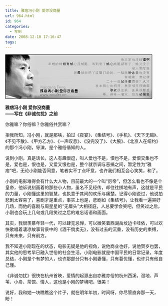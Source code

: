 ```yaml
---
title: 雅痞冯小刚 爱你没商量
url: 964.html
id: 964
categories:
  - 写到
date: 2008-12-10 17:16:47
tags:
---
```


![](/images/attachments/month_0812/r20081210171410.jpg)  
  

**雅痞冯小刚 爱你没商量  
——写在《非诚勿扰》之前**

  
你雅嘛？你俗嘛？你雅俗共赏嘛？  
  
拒我所知，冯小刚，就是那啥，拍过《夜宴》、《集结号》、《手机》、《天下无贼》、《不见不散》、《甲方乙方》、《一声叹息》、《没完没了》、《大腕》、《北京人在纽约》的那个冯小刚，导演，是个雅俗偕知的人。  
  
说到小刚，真是话长，这人有趣很逗，叫人爱也不是，恨也不是，爱恨交集也不是，爱也是，恨也是，又爱又恨也是，整个就京调与恶搞之间，暂定性为“雅痞”吧，无论小刚能否同意，笔者实不丁点坏意，也许我们相互会心笑笑，和了。  
  
小刚的电影难得会有什么大人物，目前最大的一个叫“厉帝”，但怎么看也不像是个皇帝，他诉说刻画着的那些小人物，虽名不见经传，却往往掷地有声，这就是平民的力量，小刚懂这里的智慧，也执意于其间的欢乐与痛楚。记得小刚说过，他说拍悲剧太容易了，喜剧才是重点，事实上也是，悲剧如《集结号》，让我看一遍哭好几场，而他的喜剧与周星星的“无厘头”大相径庭，人总要学会笑吧，但笑过之后，小刚也会玩上几句或几段笑过之后的难忘话语和画面。  
  
其实，我很羡慕年轻一代，可以肆无忌惮，可以微笑着西湖岳坟边卡哇依，可以欢快歌唱着凄凉故事背景中的《酒干倘卖无》，没有过去的沉重，没有历史的束缚，只有未来，只有前方。  
  
我不知道小刚现在的状态，电影无疑是他的视角，说他商业也好，说他贺岁也罢，其实他的思考早已融入世俗的社会生活，小刚电影就是中国平民的日常记录，年度总结，小刚是个有梦的人，也许那部分只有小刚妻懂，只有葛优懂，也许只有他自己懂。  
  
《非诚勿扰》很快在杭州首映，爱情的起源出自亦雅亦俗的杭州西溪，湿地、芦苇、小舟、茶馆、情人，这也是小刚的梦境吧，很美！  
  
说好，我和她一块瞧瞧这个片子，就在明年年初，时间呀，你尽管直奔那一天，盼！